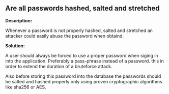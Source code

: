 
Are all passwords hashed, salted and stretched 
-------

**Description:**

Whenever a password is not properly hashed, salted and stretched an attacker could easily 
abuse the password when obtaind.


**Solution:**

A user should always be forced to use a proper password when siging in into the application. 
Preferably a pass-phrase instead of a password. this in order to extend the duration 
of a bruteforce attack.

Also before storing this password into the database the passwords should be salted and 
hashed properly only using proven cryptographic algorithms like sha256 or AES.

	